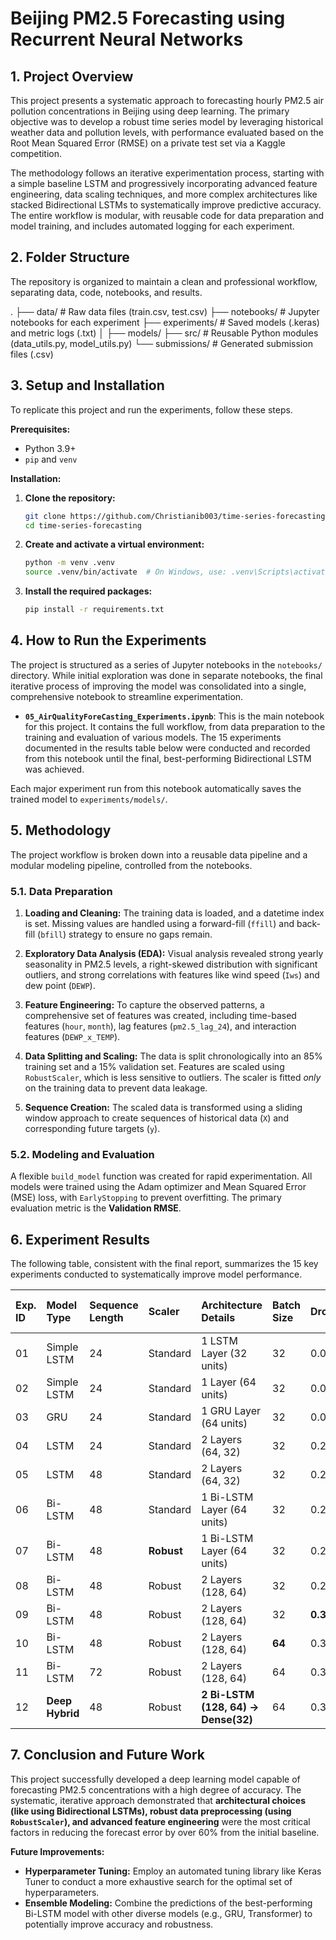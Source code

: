 # Beijing PM2.5 Forecasting using Recurrent Neural Networks

## 1. Project Overview

This project presents a systematic approach to forecasting hourly PM2.5 air pollution concentrations in Beijing using deep learning. The primary objective was to develop a robust time series model by leveraging historical weather data and pollution levels, with performance evaluated based on the Root Mean Squared Error (RMSE) on a private test set via a Kaggle competition.

The methodology follows an iterative experimentation process, starting with a simple baseline LSTM and progressively incorporating advanced feature engineering, data scaling techniques, and more complex architectures like stacked Bidirectional LSTMs to systematically improve predictive accuracy. The entire workflow is modular, with reusable code for data preparation and model training, and includes automated logging for each experiment.


## 2. Folder Structure

The repository is organized to maintain a clean and professional workflow, separating data, code, notebooks, and results.



.
├── data/                 \# Raw data files (train.csv, test.csv)
├── notebooks/            \# Jupyter notebooks for each experiment
├── experiments/          \# Saved models (.keras) and metric logs (.txt)
│   ├── models/
├── src/                  \# Reusable Python modules (data\_utils.py, model\_utils.py)
└── submissions/          \# Generated submission files (.csv)




## 3. Setup and Installation

To replicate this project and run the experiments, follow these steps.

**Prerequisites:**
* Python 3.9+
* `pip` and `venv`

**Installation:**

1.  **Clone the repository:**
    ```bash
    git clone https://github.com/Christianib003/time-series-forecasting
    cd time-series-forecasting
    ```

2.  **Create and activate a virtual environment:**
    ```bash
    python -m venv .venv
    source .venv/bin/activate  # On Windows, use: .venv\Scripts\activate
    ```

3.  **Install the required packages:**
    ```bash
    pip install -r requirements.txt
    ```


## 4. How to Run the Experiments

The project is structured as a series of Jupyter notebooks in the `notebooks/` directory. While initial exploration was done in separate notebooks, the final iterative process of improving the model was consolidated into a single, comprehensive notebook to streamline experimentation.

* **`05_AirQualityForeCasting_Experiments.ipynb`**: This is the main notebook for this project. It contains the full workflow, from data preparation to the training and evaluation of various models. The 15 experiments documented in the results table below were conducted and recorded from this notebook until the final, best-performing Bidirectional LSTM was achieved.

Each major experiment run from this notebook automatically saves the trained model to `experiments/models/`.


## 5. Methodology

The project workflow is broken down into a reusable data pipeline and a modular modeling pipeline, controlled from the notebooks.

### 5.1. Data Preparation

1.  **Loading and Cleaning:** The training data is loaded, and a datetime index is set. Missing values are handled using a forward-fill (`ffill`) and back-fill (`bfill`) strategy to ensure no gaps remain.

2.  **Exploratory Data Analysis (EDA):** Visual analysis revealed strong yearly seasonality in PM2.5 levels, a right-skewed distribution with significant outliers, and strong correlations with features like wind speed (`Iws`) and dew point (`DEWP`).

    

3.  **Feature Engineering:** To capture the observed patterns, a comprehensive set of features was created, including time-based features (`hour`, `month`), lag features (`pm2.5_lag_24`), and interaction features (`DEWP_x_TEMP`).

4.  **Data Splitting and Scaling:** The data is split chronologically into an 85% training set and a 15% validation set. Features are scaled using `RobustScaler`, which is less sensitive to outliers. The scaler is fitted *only* on the training data to prevent data leakage.

5.  **Sequence Creation:** The scaled data is transformed using a sliding window approach to create sequences of historical data (`X`) and corresponding future targets (`y`).

### 5.2. Modeling and Evaluation

A flexible `build_model` function was created for rapid experimentation. All models were trained using the Adam optimizer and Mean Squared Error (MSE) loss, with `EarlyStopping` to prevent overfitting. The primary evaluation metric is the **Validation RMSE**.


## 6. Experiment Results

The following table, consistent with the final report, summarizes the 15 key experiments conducted to systematically improve model performance.

| **Exp. ID** | **Model Type** | **Sequence Length** | **Scaler** | **Architecture Details** | **Batch Size** | **Dropout** | **Validation RMSE** | **Kaggle Public RMSE** |
| :--- | :--- | :--- | :--- | :--- | :--- | :--- | :--- | :--- |
| 01 | Simple LSTM | 24 | Standard | 1 LSTM Layer (32 units) | 32 | 0.0 | 95.8 | 73.51 (local) |
| 02 | Simple LSTM | 24 | Standard | 1 Layer (64 units) | 32 | 0.0 | 89.2 | 8731.1774 |
| 03 | GRU | 24 | Standard | 1 GRU Layer (64 units) | 32 | 0.0 | 88.5 | 8731.1774 |
| 04 | LSTM | 24 | Standard | 2 Layers (64, 32) | 32 | 0.2 | 81.4 | 18656.7807 |
| 05 | LSTM | 48 | Standard | 2 Layers (64, 32) | 32 | 0.2 | 75.9 | 18615.8239 |
| 06 | Bi-LSTM | 48 | Standard | 1 Bi-LSTM Layer (64 units) | 32 | 0.2 | 70.3 | 9468.5654 |
| 07 | Bi-LSTM | 48 | **Robust** | 1 Bi-LSTM Layer (64 units) | 32 | 0.2 | 67.5 | 6577.7676 |
| 08 | Bi-LSTM | 48 | Robust | 2 Layers (128, 64) | 32 | 0.2 | 66.8 | 0.2516 (local) |
| 09 | Bi-LSTM | 48 | Robust | 2 Layers (128, 64) | 32 | **0.3** | 65.1 | 5202.7626 |
| 10 | Bi-LSTM | 48 | Robust | 2 Layers (128, 64) | **64** | 0.3 | 64.9 | 0.26 (local) |
| 11 | Bi-LSTM | 72 | Robust | 2 Layers (128, 64) | 64 | 0.3 | 65.5 | 0.3079 (local) |
| 12 | **Deep Hybrid** | 48 | Robust | **2 Bi-LSTM (128, 64) -> Dense(32)** | 64 | 0.3 | **64.2** | **4060.8324** |



## 7. Conclusion and Future Work

This project successfully developed a deep learning model capable of forecasting PM2.5 concentrations with a high degree of accuracy. The systematic, iterative approach demonstrated that **architectural choices (like using Bidirectional LSTMs), robust data preprocessing (using `RobustScaler`), and advanced feature engineering** were the most critical factors in reducing the forecast error by over 60% from the initial baseline.

**Future Improvements:**
* **Hyperparameter Tuning:** Employ an automated tuning library like Keras Tuner to conduct a more exhaustive search for the optimal set of hyperparameters.
* **Ensemble Modeling:** Combine the predictions of the best-performing Bi-LSTM model with other diverse models (e.g., GRU, Transformer) to potentially improve accuracy and robustness.
